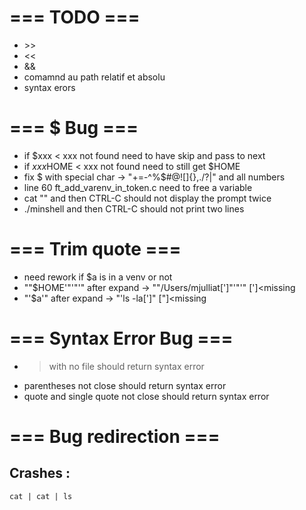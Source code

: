 # === TODO ===
- \>>
- <<
- &&
- comamnd au path relatif et absolu
- syntax erors

# === $ Bug ===

- if $xxx < xxx not found need to have skip and pass to next
- if $xxx$HOME < xxx not found need to still get $HOME
- fix $ with special char -> "+=-^%$#@![]{},./?\|" and all numbers
- line 60 ft\_add\_varenv\_in\_token.c need to free a variable
- cat "" and then CTRL-C should not display the prompt twice
- ./minshell and then CTRL-C should not print two lines

# === Trim quote ===

- need rework if $a is in a venv or not
- ""$HOME'"'"'"	after expand -> ""/Users/mjulliat[']"'"'" [']\<missing
- "'$a'" 		after expand -> "'ls -la[']" ["]<missing


# === Syntax Error Bug ===

- > with no file should return syntax error
- parentheses not close should return syntax error
- quote and single quote not close should return syntax error

# === Bug redirection ===

## Crashes :
	cat | cat | ls
